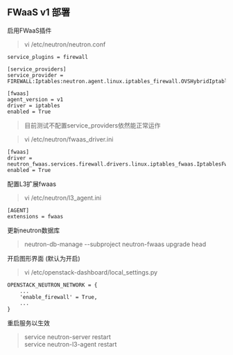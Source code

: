 ## FWaaS v1 部署


启用FWaaS插件

> vi /etc/neutron/neutron.conf
```
service_plugins = firewall

[service_providers]
service_provider = FIREWALL:Iptables:neutron.agent.linux.iptables_firewall.OVSHybridIptablesFirewallDriver:default

[fwaas]
agent_version = v1
driver = iptables
enabled = True
```

>目前测试不配置service_providers依然能正常运作

> vi /etc/neutron/fwaas_driver.ini
```
[fwaas]
driver = neutron_fwaas.services.firewall.drivers.linux.iptables_fwaas.IptablesFwaasDriver
enabled = True
```

配置L3扩展fwaas

> vi /etc/neutron/l3_agent.ini
```
[AGENT]
extensions = fwaas
```

更新neutron数据库

> neutron-db-manage --subproject neutron-fwaas upgrade head


开启图形界面 (默认为开启)

> vi /etc/openstack-dashboard/local_settings.py
```
OPENSTACK_NEUTRON_NETWORK = {
    ...
    'enable_firewall' = True,
    ...
}
```

重启服务以生效
> service neutron-server restart  
> service neutron-l3-agent restart
